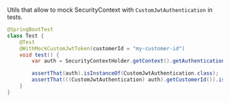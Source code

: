 Utils that allow to mock SecurityContext with ```CustomJwtAuthentication``` in tests.

```java
@SpringBootTest
class Test {
    @Test
    @WithMockCustomJwtToken(customerId = "my-customer-id")
    void test() {
        var auth = SecurityContextHolder.getContext().getAuthentication();

        assertThat(auth).isInstanceOf(CustomJwtAuthentication.class);
        assertThat(((CustomJwtAuthentication) auth).getCustomerId()).isEqualTo("my-customer-id");
    }
}
```